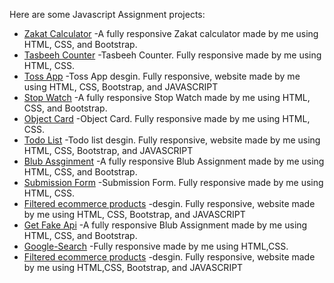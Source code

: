 <p>Here are some Javascript Assignment projects:</p>
        <ul>
            <li><a href="https://zakat-calculator-by-haseeb.netlify.app/" target="_blank">Zakat Calculator</a> -A fully responsive Zakat calculator made by me using HTML, CSS, and Bootstrap.</li>
            <li><a href="https://tasbeeh-counter-by-haseeb.netlify.app/" target="_blank">Tasbeeh Counter</a> -Tasbeeh Counter. Fully responsive made by me using HTML, CSS.</li>
            <li><a href="https://toss-app-haseeb.netlify.app/" target="_blank">Toss App</a> -Toss App desgin. Fully responsive, website made by me using HTML, CSS, Bootstrap, and JAVASCRIPT</li>
            <li><a href="https://stop-watch-by-haseeb.netlify.app/" target="_blank">Stop Watch</a> -A fully responsive Stop Watch made by me using HTML, CSS, and Bootstrap.</li>
            <li><a href="https://object-card-by-haseeb.netlify.app/" target="_blank">Object Card</a> -Object Card. Fully responsive made by me using HTML, CSS.</li>
            <li><a href="https://todo-list-by-haseeb.netlify.app/" target="_blank">Todo List</a> -Todo list desgin. Fully responsive, website made by me using HTML, CSS, Bootstrap, and JAVASCRIPT</li>
            <li><a href="https://bulb-assginment-by-haseeb.netlify.app/" target="_blank">Blub Assginment</a> -A fully responsive Blub Assignment made by me using HTML, CSS, and Bootstrap.</li>
            <li><a href="https://submission-form-by-haseeb.netlify.app/" target="_blank">Submission Form</a> -Submission Form. Fully responsive made by me using HTML, CSS.</li>
            <li><a href="https://filtered-ecommerce-products.netlify.app/" target="_blank">Filtered ecommerce products</a> -desgin. Fully responsive, website made by me using HTML, CSS, Bootstrap, and JAVASCRIPT</li>
            <li><a href="https://get-data-fake-api-by-haseeb.netlify.app" target="_blank">Get Fake Api</a> -A fully responsive Blub Assignment made by me using HTML, CSS, and Bootstrap.</li>
            <li><a href="https://google-created-by-haseeb.netlify.app/" target="_blank">Google-Search</a> -Fully responsive made by me using HTML,CSS.</li>
            <li><a href="https://filtered-ecommerce-products.netlify.app/" target="_blank">Filtered ecommerce products</a> -desgin. Fully responsive, website made by me using HTML,CSS, Bootstrap, and JAVASCRIPT</li>
        </ul>
